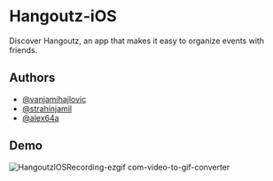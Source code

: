 
# Hangoutz-iOS
Discover Hangoutz, an app that makes it easy to organize events with friends.

## Authors

- [@vanjamihajlovic](https://www.github.com/vanjamihajlovic)
- [@strahinjamil](https://www.github.com/strahinjamil)
- [@alex64a](https://www.github.com/alex64a)

## Demo
![HangoutzIOSRecording-ezgif com-video-to-gif-converter](https://github.com/user-attachments/assets/22e664d3-56c2-4201-a7b0-d18eed2799db)
